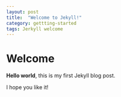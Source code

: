 ```yaml
---
layout: post
title:  "Welcome to Jekyll!"
category: gettting-started
tags: Jerkyll welcome
---
```


# Welcome

**Hello world**, this is my first Jekyll blog post.

I hope you like it!